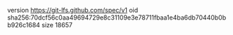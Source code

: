 version https://git-lfs.github.com/spec/v1
oid sha256:70dcf56c0aa49694729e8c31109e3e78711fbaa1e4ba6db70440b0bb926c1684
size 18657
